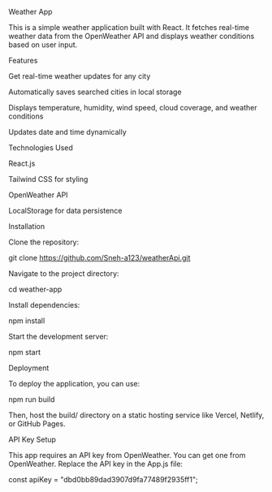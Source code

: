 Weather App

This is a simple weather application built with React. It fetches real-time weather data from the OpenWeather API and displays weather conditions based on user input.

Features

Get real-time weather updates for any city

Automatically saves searched cities in local storage

Displays temperature, humidity, wind speed, cloud coverage, and weather conditions

Updates date and time dynamically

Technologies Used

React.js

Tailwind CSS for styling

OpenWeather API

LocalStorage for data persistence

Installation

Clone the repository:

git clone https://github.com/Sneh-a123/weatherApi.git

Navigate to the project directory:

cd weather-app

Install dependencies:

npm install

Start the development server:

npm start

Deployment

To deploy the application, you can use:

npm run build

Then, host the build/ directory on a static hosting service like Vercel, Netlify, or GitHub Pages.

API Key Setup

This app requires an API key from OpenWeather. You can get one from OpenWeather.
Replace the API key in the App.js file:

const apiKey = "dbd0bb89dad3907d9fa77489f2935ff1";

